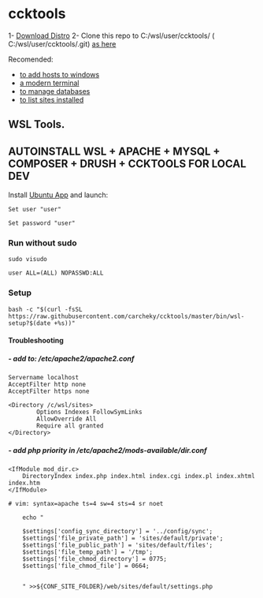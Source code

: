 # ccktools


1-  [Download Distro](https://drive.google.com/open?id=1Uw5rjVzwM7xooR1Juyr_EHQdHPPZbEzP)
2-  Clone this repo to C:/wsl/user/ccktools/ ( C:/wsl/user/ccktools/.git) [as here](https://raw.githubusercontent.com/carcheky/ccktools/master/img/folders.png)


Recomended:
-  [to add hosts to windows](http://www.abelhadigital.com/hostsman/)
-  [a modern terminal](https://github.com/Maximus5/ConEmu/releases/latest/)
-  [to manage databases](https://www.heidisql.com/)
-  [to list sites installed](https://github.com/carcheky/home-lamp)



## WSL Tools.
## AUTOINSTALL WSL + APACHE + MYSQL + COMPOSER + DRUSH + CCKTOOLS FOR LOCAL DEV

Install [Ubuntu App](https://www.microsoft.com/es-es/p/ubuntu-1804-lts/9n9tngvndl3q#activetab=pivot:overviewtab) and launch:

    Set user "user"

    Set password "user"


### Run without sudo
```
sudo visudo
```
```
user ALL=(ALL) NOPASSWD:ALL
```

### Setup
```
bash -c "$(curl -fsSL https://raw.githubusercontent.com/carcheky/ccktools/master/bin/wsl-setup?$(date +%s))"
```


#### Troubleshooting
##### - add to: /etc/apache2/apache2.conf

```
Servername localhost
AcceptFilter http none
AcceptFilter https none

<Directory /c/wsl/sites>
        Options Indexes FollowSymLinks
        AllowOverride All
        Require all granted
</Directory>
```

##### - add php priority in /etc/apache2/mods-available/dir.conf

```
<IfModule mod_dir.c>
    DirectoryIndex index.php index.html index.cgi index.pl index.xhtml index.htm
</IfModule>

# vim: syntax=apache ts=4 sw=4 sts=4 sr noet
```




        echo "

        $settings['config_sync_directory'] = '../config/sync';
        $settings['file_private_path'] = 'sites/default/private';
        $settings['file_public_path'] = 'sites/default/files';
        $settings['file_temp_path'] = '/tmp';
        $settings['file_chmod_directory'] = 0775;
        $settings['file_chmod_file'] = 0664;


        " >>${CONF_SITE_FOLDER}/web/sites/default/settings.php
